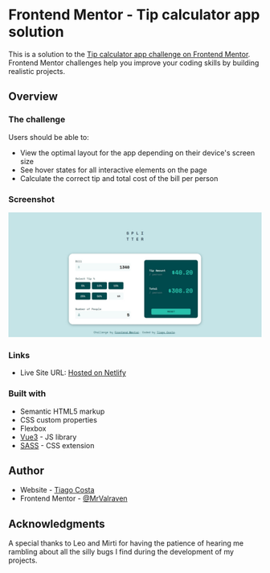 # Frontend Mentor - Tip calculator app solution

This is a solution to the [Tip calculator app challenge on Frontend Mentor](https://www.frontendmentor.io/challenges/tip-calculator-app-ugJNGbJUX). Frontend Mentor challenges help you improve your coding skills by building realistic projects.

## Overview

### The challenge

Users should be able to:

- View the optimal layout for the app depending on their device's screen size
- See hover states for all interactive elements on the page
- Calculate the correct tip and total cost of the bill per person

### Screenshot

![](./screenshot.jpg)

### Links

- Live Site URL: [Hosted on Netlify](https://splitterapp.netlify.app/#/)

### Built with

- Semantic HTML5 markup
- CSS custom properties
- Flexbox
- [Vue3](https://v3.vuejs.org/) - JS library
- [SASS](https://sass-lang.com/) - CSS extension

## Author

- Website - [Tiago Costa](https://www.tiagocostadev.com/#/)
- Frontend Mentor - [@MrValraven](https://www.frontendmentor.io/profile/MrValraven)

## Acknowledgments

A special thanks to Leo and Mirti for having the patience of hearing me rambling about all the silly bugs I find during the development of my projects.
